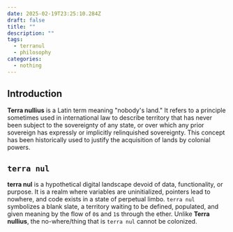 ```yaml
---
date: 2025-02-19T23:25:10.284Z
draft: false
title: ""
description: ""
tags:
  - terranul
  - philosophy
categories:
  - nothing
---
```

## Introduction

**Terra nullius** is a Latin term meaning "nobody's land." It refers to a principle sometimes used in international law to describe territory that has never been subject to the sovereignty of any state, or over which any prior sovereign has expressly or implicitly relinquished sovereignty. This concept has been historically used to justify the acquisition of lands by colonial powers.

## `terra nul`

**terra nul** is a hypothetical digital landscape devoid of data, functionality, or purpose. It is a realm where variables are uninitialized, pointers lead to nowhere, and code exists in a state of perpetual limbo. `terra nul` symbolizes a blank slate, a territory waiting to be defined, populated, and given meaning by the flow of `0`s and `1`s through the ether. Unlike **Terra nullius**, the no-where/thing that is `terra nul` cannot be colonized.
